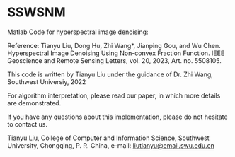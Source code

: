 # SSWSNM

Matlab Code for hyperspectral image denoising:

Reference: Tianyu Liu, Dong Hu, Zhi Wang*, Jianping Gou, and Wu Chen. Hyperspectral Image Denoising Using Non-convex Fraction Function. IEEE Geoscience and Remote Sensing Letters, vol. 20, 2023, Art. no. 5508105.

This code is written by Tianyu Liu under the guidance of Dr. Zhi Wang, Southwest Universiy, 2022

For algorithm interpretation, please read our paper, in which more details are demonstrated.

If you have any questions about this implementation, please do not hesitate to contact us.

Tianyu Liu, College of Computer and Information Science, Southwest University, Chongqing, P. R. China, e-mail: liutianyu@email.swu.edu.cn
